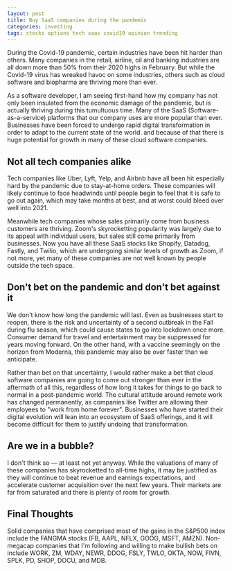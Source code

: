 ```yaml
---
layout: post
title: Buy SaaS companies during the pandemic
categories: investing
tags: stocks options tech saas covid19 opinion trending
---
```


During the Covid-19 pandemic, certain industries have been hit harder than others. Many companies in the retail, airline, oil and banking industries are all down more than 50% from their 2020 highs in February. But while the Covid-19 virus has wreaked havoc on some industries, others such as cloud software and biopharma are thriving more than ever.

As a software developer, I am seeing first-hand how my company has not only been insulated from the economic damage of the pandemic, but is actually thriving during this tumultuous time. Many of the SaaS (Software-as-a-service) platforms that our company uses are more popular than ever. Businesses have been forced to undergo rapid digital transformation in order to adapt to the current state of the world. and because of that there is huge potential for growth in many of these cloud software companies.

 <!--more-->

## Not all tech companies alike
Tech companies like Uber, Lyft, Yelp, and Airbnb have all been hit especially hard by the pandemic due to stay-at-home orders. These companies will likely continue to face headwinds until people begin to feel that it is safe to go out again, which may take months at best, and at worst could bleed over well into 2021.

Meanwhile tech companies whose sales primarily come from business customers are thriving. Zoom's skyrocketting popularity was largely due to its appeal with individual users, but sales still come primarily from businesses. Now you have all these SaaS stocks like Shopify, Datadog, Fastly, and Twilio, which are undergoing similar levels of growth as Zoom, if not more, yet many of these companies are not well known by people outside the tech space.

## Don't bet on the pandemic and don't bet against it
We don't know how long the pandemic will last. Even as businesses start to reopen, there is the risk and uncertainty of a second outbreak in the Fall during flu season, which could cause states to go into lockdown once more. Consumer demand for travel and entertainment may be suppressed for years moving forward. On the other hand, with a vaccine seemingly on the horizon from Moderna, this pandemic may also be over faster than we anticipate. 

Rather than bet on that uncertainty, I would rather make a bet that cloud software companies are going to come out stronger than ever in the aftermath of all this, regardless of how long it takes for things to go back to normal in a post-pandemic world. The cultural attitude around remote work has changed permanently, as companies like Twitter are allowing their employees to "work from home forever". Businesses who have started their digital evolution will lean into an ecosystem of SaaS offerings, and it will become difficult for them to justify undoing that transformation.

## Are we in a bubble?
I don't think so &mdash; at least not yet anyway. While the valuations of many of these companies has skyrocketted to all-time highs, it may be justified as they will continue to beat revenue and earnings expectations, and accelerate customer acquisition over the next few years. Their markets are far from saturated and there is plenty of room for growth.

## Final Thoughts
Solid companies that have comprised most of the gains in the S&P500 index include the FANGMA stocks (FB, AAPL, NFLX, GOOG, MSFT, AMZN). Non-megacap companies that I'm following and willing to make bullish bets on include WORK, ZM, WDAY, NEWR, DDOG, FSLY, TWLO, OKTA, NOW, FIVN, SPLK, PD, SHOP, DOCU, and MDB.
